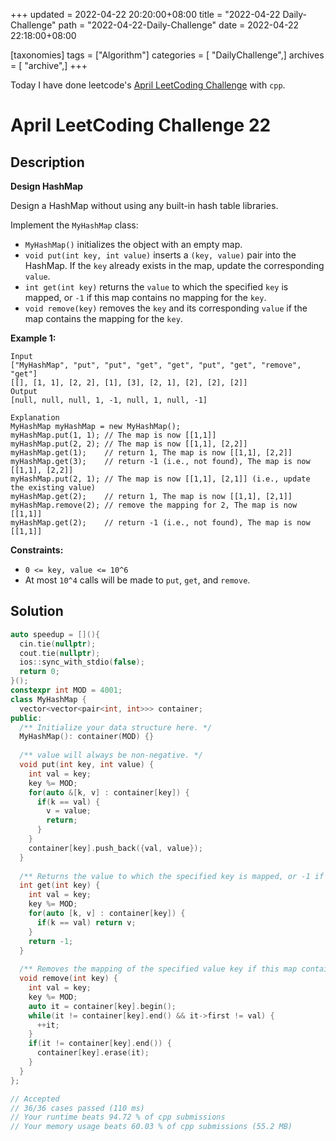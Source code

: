 +++
updated = 2022-04-22 20:20:00+08:00
title = "2022-04-22 Daily-Challenge"
path = "2022-04-22-Daily-Challenge"
date = 2022-04-22 22:18:00+08:00

[taxonomies]
tags = ["Algorithm"]
categories = [ "DailyChallenge",]
archives = [ "archive",]
+++

Today I have done leetcode's [April LeetCoding Challenge](https://leetcode.com/problems/design-hashmap/) with `cpp`.

<!-- more -->

# April LeetCoding Challenge 22

## Description

**Design HashMap**

Design a HashMap without using any built-in hash table libraries.

Implement the `MyHashMap` class:

- `MyHashMap()` initializes the object with an empty map.
- `void put(int key, int value)` inserts a `(key, value)` pair into the HashMap. If the `key` already exists in the map, update the corresponding `value`.
- `int get(int key)` returns the `value` to which the specified `key` is mapped, or `-1` if this map contains no mapping for the `key`.
- `void remove(key)` removes the `key` and its corresponding `value` if the map contains the mapping for the `key`.

 

**Example 1:**

```
Input
["MyHashMap", "put", "put", "get", "get", "put", "get", "remove", "get"]
[[], [1, 1], [2, 2], [1], [3], [2, 1], [2], [2], [2]]
Output
[null, null, null, 1, -1, null, 1, null, -1]

Explanation
MyHashMap myHashMap = new MyHashMap();
myHashMap.put(1, 1); // The map is now [[1,1]]
myHashMap.put(2, 2); // The map is now [[1,1], [2,2]]
myHashMap.get(1);    // return 1, The map is now [[1,1], [2,2]]
myHashMap.get(3);    // return -1 (i.e., not found), The map is now [[1,1], [2,2]]
myHashMap.put(2, 1); // The map is now [[1,1], [2,1]] (i.e., update the existing value)
myHashMap.get(2);    // return 1, The map is now [[1,1], [2,1]]
myHashMap.remove(2); // remove the mapping for 2, The map is now [[1,1]]
myHashMap.get(2);    // return -1 (i.e., not found), The map is now [[1,1]]
```

 

**Constraints:**

- `0 <= key, value <= 10^6`
- At most `10^4` calls will be made to `put`, `get`, and `remove`.

## Solution

``` cpp
auto speedup = [](){
  cin.tie(nullptr);
  cout.tie(nullptr);
  ios::sync_with_stdio(false);
  return 0;
}();
constexpr int MOD = 4001;
class MyHashMap {
  vector<vector<pair<int, int>>> container;
public:
  /** Initialize your data structure here. */
  MyHashMap(): container(MOD) {}
  
  /** value will always be non-negative. */
  void put(int key, int value) {
    int val = key;
    key %= MOD;
    for(auto &[k, v] : container[key]) {
      if(k == val) {
        v = value;
        return;
      }
    }
    container[key].push_back({val, value});
  }
  
  /** Returns the value to which the specified key is mapped, or -1 if this map contains no mapping for the key */
  int get(int key) {
    int val = key;
    key %= MOD;
    for(auto [k, v] : container[key]) {
      if(k == val) return v;
    }
    return -1;
  }
  
  /** Removes the mapping of the specified value key if this map contains a mapping for the key */
  void remove(int key) {
    int val = key;
    key %= MOD;
    auto it = container[key].begin();
    while(it != container[key].end() && it->first != val) {
      ++it;
    }
    if(it != container[key].end()) {
      container[key].erase(it);
    }
  }
};

// Accepted
// 36/36 cases passed (110 ms)
// Your runtime beats 94.72 % of cpp submissions
// Your memory usage beats 60.03 % of cpp submissions (55.2 MB)
```
